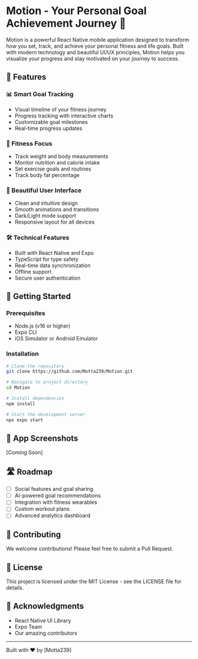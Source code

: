 # Motion - Your Personal Goal Achievement Journey 🎯

Motion is a powerful React Native mobile application designed to transform how you set, track, and achieve your personal fitness and life goals. Built with modern technology and beautiful UI/UX principles, Motion helps you visualize your progress and stay motivated on your journey to success.

## 🌟 Features

### 📊 Smart Goal Tracking

- Visual timeline of your fitness journey
- Progress tracking with interactive charts
- Customizable goal milestones
- Real-time progress updates

### 💪 Fitness Focus

- Track weight and body measurements
- Monitor nutrition and calorie intake
- Set exercise goals and routines
- Track body fat percentage

### 🎨 Beautiful User Interface

- Clean and intuitive design
- Smooth animations and transitions
- Dark/Light mode support
- Responsive layout for all devices

### 🛠 Technical Features

- Built with React Native and Expo
- TypeScript for type safety
- Real-time data synchronization
- Offline support
- Secure user authentication

## 🚀 Getting Started

### Prerequisites

- Node.js (v16 or higher)
- Expo CLI
- iOS Simulator or Android Emulator

### Installation

```bash
# Clone the repository
git clone https://github.com/Motta239/Motion.git

# Navigate to project directory
cd Motion

# Install dependencies
npm install

# Start the development server
npx expo start
```

## 📱 App Screenshots

[Coming Soon]

## 🛣 Roadmap

- [ ] Social features and goal sharing
- [ ] AI-powered goal recommendations
- [ ] Integration with fitness wearables
- [ ] Custom workout plans
- [ ] Advanced analytics dashboard

## 🤝 Contributing

We welcome contributions! Please feel free to submit a Pull Request.

## 📄 License

This project is licensed under the MIT License - see the LICENSE file for details.

## 🙏 Acknowledgments

- React Native UI Library
- Expo Team
- Our amazing contributors

---

Built with ❤️ by [Motta239]
